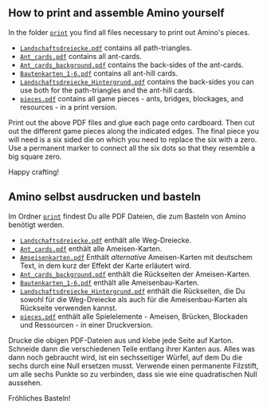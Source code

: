 ## How to print and assemble Amino yourself

In the folder [`print`](https://github.com/asishallab/Amino/tree/master/print) you find all files necessary to print out Amino's pieces.

* [`Landschaftsdreiecke.pdf`](https://github.com/asishallab/Amino/blob/master/print/Landschaftsdreiecke.pdf) contains all path-triangles.
* [`Ant_cards.pdf`](https://github.com/asishallab/Amino/blob/master/print/Ant_cards.pdf) contains all ant-cards.
* [`Ant_cards_background.pdf`](https://github.com/asishallab/Amino/blob/master/print/Ant_cards_background.pdf) contains the back-sides of the ant-cards.
* [`Bautenkarten_1-6.pdf`](https://github.com/asishallab/Amino/blob/master/print/Bautenkarten_1-6.pdf) contains all ant-hill cards.
* [`Landschaftsdreiecke_Hintergrund.pdf`](https://github.com/asishallab/Amino/blob/master/print/Landschaftsdreiecke_Hintergrund.pdf) contains the back-sides you can use both for the path-triangles and the ant-hill cards.
* [`pieces.pdf`](https://github.com/asishallab/Amino/blob/master/print/pieces.pdf) contains all game pieces - ants, bridges, blockages, and resources - in a print version. 

Print out the above PDF files and glue each page onto cardboard. Then cut out the different game pieces along the indicated edges. The final piece you will need is a six sided die on which you need to replace the six with a zero. Use a permanent marker to connect all the six dots so that they resemble a big square zero.

Happy crafting!

## Amino selbst ausdrucken und basteln

Im Ordner [`print`](https://github.com/asishallab/Amino/tree/master/print) findest Du alle PDF Dateien, die zum Basteln von Amino benötigt werden.

* [`Landschaftsdreiecke.pdf`](https://github.com/asishallab/Amino/blob/master/print/Landschaftsdreiecke.pdf) enthält alle Weg-Dreiecke.
* [`Ant_cards.pdf`](https://github.com/asishallab/Amino/blob/master/print/Ant_cards.pdf) enthält alle Ameisen-Karten.
* [`Amseisenkarten.pdf`](https://github.com/asishallab/Amino/blob/master/print/Amseisenkarten.pdf) Enthält _alternative_ Ameisen-Karten mit deutschem Text, in dem kurz der Effekt der Karte erläutert wird.
* [`Ant_cards_background.pdf`](https://github.com/asishallab/Amino/blob/master/print/Ant_cards_background.pdf) enthält die Rückseiten der Ameisen-Karten.
* [`Bautenkarten_1-6.pdf`](https://github.com/asishallab/Amino/blob/master/print/Bautenkarten_1-6.pdf) enthält alle Ameisenbau-Karten.
* [`Landschaftsdreiecke_Hintergrund.pdf`](https://github.com/asishallab/Amino/blob/master/print/Landschaftsdreiecke_Hintergrund.pdf) enthält die Rückseiten, die Du sowohl für die Weg-Dreiecke als auch für die Ameisenbau-Karten als Rückseite verwenden kannst.
* [`pieces.pdf`](https://github.com/asishallab/Amino/blob/master/print/pieces.pdf) enthält alle Spielelemente - Ameisen, Brücken, Blockaden und Ressourcen - in einer Druckversion.

Drucke die obigen PDF-Dateien aus und klebe jede Seite auf Karton. Schneide dann die verschiedenen Teile entlang ihrer Kanten aus. Alles was dann noch gebraucht wird, ist ein sechsseitiger Würfel, auf dem Du die sechs durch eine Null ersetzen musst. Verwende einen permanente Filzstift, um alle sechs Punkte so zu verbinden, dass sie wie eine quadratischen Null aussehen.

Fröhliches Basteln!
